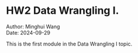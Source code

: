 HW2 Data Wrangling I.
================

Author: Minghui Wang<br> Date: 2024-09-29

This is the first module in the Data Wrangling I topic.
